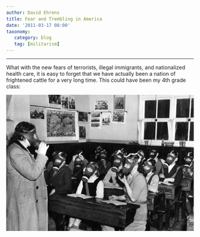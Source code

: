 ```yaml
---
author: David Ehrens
title: Fear and Trembling in America
date: '2011-03-17 08:00'
taxonomy:
   category: blog
   tag: [militarism]
---
```

---

What with the new fears of terrorists, illegal immigrants, and nationalized health care, it is easy to forget that we have actually been a nation of frightened cattle for a very long time. This could have been my 4th grade class:

![](gasmasks_custom-62649.jpg)

